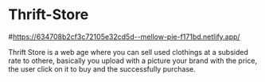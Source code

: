 # Thrift-Store

#https://634708b2cf3c72105e32cd5d--mellow-pie-f171bd.netlify.app/


Thrift Store is a web age where you can sell used clothings at a subsided rate to othere, basically you upload with a picture your brand with the price, the user click on it to buy and the successfully purchase. 

